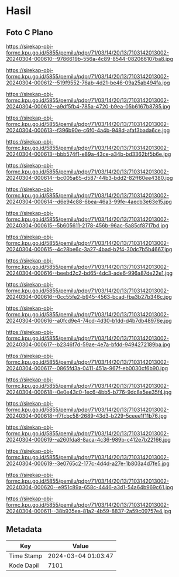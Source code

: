 # Hasil

## Foto C Plano

https://sirekap-obj-formc.kpu.go.id/5855/pemilu/pdpr/71/03/14/20/13/7103142013002-20240304-000610--9786619b-556a-4c89-8544-082066107ba8.jpg

https://sirekap-obj-formc.kpu.go.id/5855/pemilu/pdpr/71/03/14/20/13/7103142013002-20240304-000612--519f9552-76ab-4d21-be46-09a25ab494fa.jpg

https://sirekap-obj-formc.kpu.go.id/5855/pemilu/pdpr/71/03/14/20/13/7103142013002-20240304-000612--a9df5fb4-785a-4720-b9ea-05b6167b8785.jpg

https://sirekap-obj-formc.kpu.go.id/5855/pemilu/pdpr/71/03/14/20/13/7103142013002-20240304-000613--f396b90e-c6f0-4a4b-948d-afaf3bada6ce.jpg

https://sirekap-obj-formc.kpu.go.id/5855/pemilu/pdpr/71/03/14/20/13/7103142013002-20240304-000613--bbb574f1-e89a-43ce-a34b-bd3362bf5b6e.jpg

https://sirekap-obj-formc.kpu.go.id/5855/pemilu/pdpr/71/03/14/20/13/7103142013002-20240304-000614--bc005a65-d587-44b3-bdd2-82ff60ee4380.jpg

https://sirekap-obj-formc.kpu.go.id/5855/pemilu/pdpr/71/03/14/20/13/7103142013002-20240304-000614--d6e94c88-6bea-46a3-99fe-4aecb3e63e15.jpg

https://sirekap-obj-formc.kpu.go.id/5855/pemilu/pdpr/71/03/14/20/13/7103142013002-20240304-000615--5b605611-2178-456b-96ac-5a85cf8717bd.jpg

https://sirekap-obj-formc.kpu.go.id/5855/pemilu/pdpr/71/03/14/20/13/7103142013002-20240304-000615--4c28be6c-3a27-4bad-b2f4-30dc7b5b4667.jpg

https://sirekap-obj-formc.kpu.go.id/5855/pemilu/pdpr/71/03/14/20/13/7103142013002-20240304-000616--beebd2c2-bd65-4dc3-ade6-996a87de22e1.jpg

https://sirekap-obj-formc.kpu.go.id/5855/pemilu/pdpr/71/03/14/20/13/7103142013002-20240304-000616--0cc55fe2-b945-4563-bcad-fba3b27b346c.jpg

https://sirekap-obj-formc.kpu.go.id/5855/pemilu/pdpr/71/03/14/20/13/7103142013002-20240304-000616--a0fcd9e4-74cd-4d30-b1dd-d4b7db48976e.jpg

https://sirekap-obj-formc.kpu.go.id/5855/pemilu/pdpr/71/03/14/20/13/7103142013002-20240304-000617--b2346f7d-59ae-4e7a-bfdd-9494272189ba.jpg

https://sirekap-obj-formc.kpu.go.id/5855/pemilu/pdpr/71/03/14/20/13/7103142013002-20240304-000617--0865fd3a-0411-451a-967f-eb0030cf6b90.jpg

https://sirekap-obj-formc.kpu.go.id/5855/pemilu/pdpr/71/03/14/20/13/7103142013002-20240304-000618--0e0e43c0-1ec6-4bb5-b776-9dc8a5ee35f4.jpg

https://sirekap-obj-formc.kpu.go.id/5855/pemilu/pdpr/71/03/14/20/13/7103142013002-20240304-000618--f7fcbc58-2689-43d3-b229-5ceee1f11b76.jpg

https://sirekap-obj-formc.kpu.go.id/5855/pemilu/pdpr/71/03/14/20/13/7103142013002-20240304-000619--a260fda8-8aca-4c36-989b-c412e7b22166.jpg

https://sirekap-obj-formc.kpu.go.id/5855/pemilu/pdpr/71/03/14/20/13/7103142013002-20240304-000619--3e0765c2-177c-4d4d-a27e-1b803a4d7fe5.jpg

https://sirekap-obj-formc.kpu.go.id/5855/pemilu/pdpr/71/03/14/20/13/7103142013002-20240304-000620--e951c89a-658c-4446-a3d1-54a64b969c61.jpg

https://sirekap-obj-formc.kpu.go.id/5855/pemilu/pdpr/71/03/14/20/13/7103142013002-20240304-000611--38b935ea-81a2-4b59-8837-2a59c09757e4.jpg


## Metadata

| Key        | Value               |
| ---------- | ------------------- |
| Time Stamp | 2024-03-04 01:03:47 |
| Kode Dapil | 7101                |



